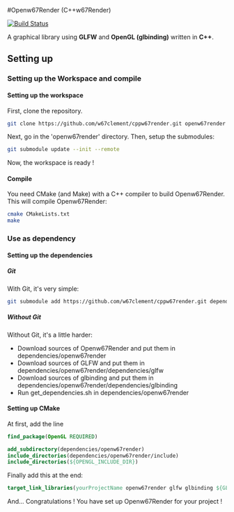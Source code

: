 #Openw67Render (C++w67Render)

[![Build Status](https://travis-ci.org/w67clement/cppw67render.svg?branch=master)](https://travis-ci.org/w67clement/cppw67render)

A graphical library using **GLFW** and **OpenGL (glbinding)** written in **C++**.

## Setting up

### Setting up the Workspace and compile

#### Setting up the workspace

First, clone the repository.
```bash
git clone https://github.com/w67clement/cppw67render.git openw67render
```
Next, go in the 'openw67render' directory.
Then, setup the submodules:
```bash
git submodule update --init --remote
```
Now, the workspace is ready !

#### Compile

You need CMake (and Make) with a C++ compiler to build Openw67Render.
This will compile Openw67Render:
```bash
cmake CMakeLists.txt
make
```

### Use as dependency

#### Setting up the dependencies

##### Git

With Git, it's very simple:
```bash
git submodule add https://github.com/w67clement/cppw67render.git dependencies/openw67render
```

##### Without Git

Without Git, it's a little harder:

- Download sources of Openw67Render and put them in dependencies/openw67render
- Download sources of GLFW and put them in dependencies/openw67render/dependencies/glfw
- Download sources of glbinding and put them in dependencies/openw67render/dependencies/glbinding
- Run get_dependencies.sh in dependencies/openw67render

#### Setting up CMake

At first, add the line
```cmake
find_package(OpenGL REQUIRED)

add_subdirectory(dependencies/openw67render)
include_directories(dependencies/openw67render/include)
include_directories(${OPENGL_INCLUDE_DIR})
```

Finally add this at the end:
```cmake
target_link_libraries(yourProjectName openw67render glfw glbinding ${GL_LIB} ${GLFW_LIBRARIES} ${OPENGL_gl_LIBRARY})
```

And... Congratulations ! You have set up Openw67Render for your project !